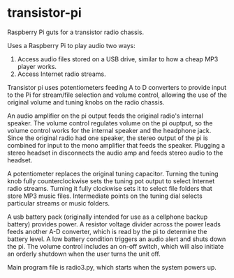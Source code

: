 # transistor-pi

Raspberry Pi guts for a transistor radio chassis.

Uses a Raspberry Pi to play audio two ways:

1. Access audio files stored on a USB drive, similar to how a cheap MP3 player works.
2. Access Internet radio streams.

Transistor pi uses potentiometers feeding A to D converters to provide input to the Pi for stream/file selection and volume control, allowing the use of the original volume and tuning knobs on the radio chassis. 

An audio amplifier on the pi output feeds the original radio's internal speaker. The volume control regulates volume on the pi ouptput, so the volume control works for the internal speaker and the headphone jack. Since the original radio had one speaker, the stereo output of the pi is combined for input to the mono amplifier that feeds the speaker. Plugging a stereo headset in disconnects the audio amp and feeds stereo audio to the headset.

A potentiometer replaces the original tuning capacitor. Turning the tuning knob fully counterclockwise sets the tuning pot output to select Internet radio streams. Turning it fully clockwise sets it to select file folders that store MP3 music files. Intermediate points on the tuning dial selects particular streams or music folders.

A usb battery pack (originally intended for use as a cellphone backup battery) provides power. A resistor voltage divider across the power leads feeds another A-D converter, which is read by the pi to determine the battery level. A low battery condition triggers an audio alert and shuts down the pi. The volume control includes an on-off switch, which will also initiate an orderly shutdown when the user turns the unit off. 

Main program file is radio3.py, which starts when the system powers up. 
